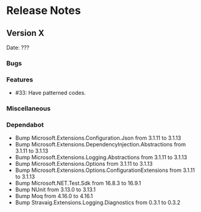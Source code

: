 # Release Notes

## Version X

Date: ???

### Bugs

### Features

- #33: Have patterned codes.

### Miscellaneous

### Dependabot

- Bump Microsoft.Extensions.Configuration.Json from 3.1.11 to 3.1.13
- Bump Microsoft.Extensions.DependencyInjection.Abstractions from 3.1.11 to 3.1.13
- Bump Microsoft.Extensions.Logging.Abstractions from 3.1.11 to 3.1.13
- Bump Microsoft.Extensions.Options from 3.1.11 to 3.1.13
- Bump Microsoft.Extensions.Options.ConfigurationExtensions from 3.1.11 to 3.1.13
- Bump Microsoft.NET.Test.Sdk from 16.8.3 to 16.9.1
- Bump NUnit from 3.13.0 to 3.13.1
- Bump Moq from 4.16.0 to 4.16.1
- Bump Stravaig.Extensions.Logging.Diagnostics from 0.3.1 to 0.3.2

